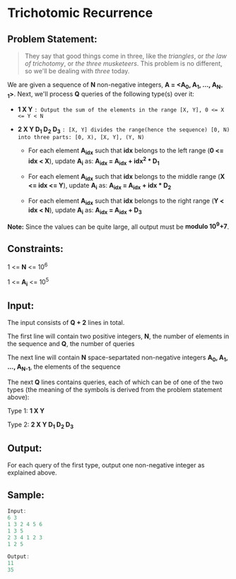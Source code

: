# Trichotomic Recurrence

## Problem Statement:
> They say that good things come in three, like the *triangles*, or *the law of trichotomy*, or *the three musketeers*. This problem is no different, so we'll be dealing with *three* today.

We are given a sequence of **N** non-negative integers, **A = <A<sub>0</sub>, A<sub>1</sub>, ..., A<sub>N-1</sub>>**. Next, we'll process 
**Q** queries of the following type(s) over it:

- **1 X Y** `: Output the sum of the elements in the range [X, Y], 0 <= X <= Y < N`

- **2 X Y D<sub>1</sub> D<sub>2</sub> D<sub>3</sub>** `: [X, Y] divides the range(hence the sequence) [0, N) into three parts: [0, X), [X, Y], (Y, N)`

  - For each element **A<sub>idx</sub>** such that **idx** belongs to the left range (**0 <= idx < X**), update **A<sub>i</sub>** as: **A<sub>idx</sub> = A<sub>idx</sub> + idx<sup>2</sup> * D<sub>1</sub>**

  - For each element **A<sub>idx</sub>** such that **idx** belongs to the middle range (**X <= idx <= Y**), update **A<sub>i</sub>** as: **A<sub>idx</sub> = A<sub>idx</sub> + idx * D<sub>2</sub>**
  
  - For each element **A<sub>idx</sub>** such that **idx** belongs to the right range (**Y < idx < N**), update **A<sub>i</sub>** as: **A<sub>idx</sub> = A<sub>idx</sub> + D<sub>3</sub>**
  
 **Note:** Since the values can be quite large, all output must be **modulo 10<sup>9</sup>+7**.
  
## Constraints:
1 <= **N** <= 10<sup>6</sup>

1 <= **A<sub>i</sub>** <= 10<sup>5</sup>

## Input: 
The input consists of **Q + 2** lines in total.

The first line will contain two positive integers, **N**, the number of elements in the sequence and **Q**, the number of queries

The next line will contain **N** space-separtated non-negative integers **A<sub>0</sub>, A<sub>1</sub>, ..., A<sub>N-1</sub>**, the elements of the sequence

The next **Q** lines contains queries, each of which can be of one of the two types (the meaning of the symbols is derived from the problem statement above):

Type 1: **1 X Y**

Type 2: **2 X Y D<sub>1</sub> D<sub>2</sub> D<sub>3</sub>**

## Output:
For each query of the first type, output one non-negative integer as explained above.

## Sample:
```cpp
Input:
6 3
1 3 2 4 5 6
1 3 5
2 3 4 1 2 3
1 2 5

Output:
11
35
```
